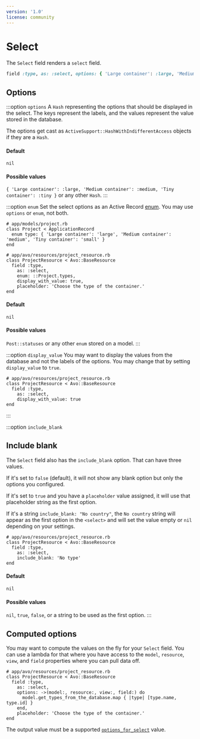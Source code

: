 ```yaml
---
version: '1.0'
license: community
---
```


# Select

The `Select` field renders a `select` field.

```ruby
field :type, as: :select, options: { 'Large container': :large, 'Medium container': :medium, 'Tiny container': :tiny }, display_with_value: true, placeholder: 'Choose the type of the container.'
```

## Options

:::option `options`
A `Hash` representing the options that should be displayed in the select. The keys represent the labels, and the values represent the value stored in the database.

The options get cast as `ActiveSupport::HashWithIndifferentAccess` objects if they are a `Hash`.

#### Default

`nil`

#### Possible values

`{ 'Large container': :large, 'Medium container': :medium, 'Tiny container': :tiny }` or any other `Hash`.
:::

:::option `enum`
Set the select options as an Active Record [enum](https://edgeapi.rubyonrails.org/classes/ActiveRecord/Enum.html). You may use `options` or `enum`, not both.

```ruby{3,10}
# app/models/project.rb
class Project < ApplicationRecord
  enum type: { 'Large container': 'large', 'Medium container': 'medium', 'Tiny container': 'small' }
end

# app/avo/resources/project_resource.rb
class ProjectResource < Avo::BaseResource
  field :type,
    as: :select,
    enum: ::Project.types,
    display_with_value: true,
    placeholder: 'Choose the type of the container.'
end
```

#### Default

`nil`

#### Possible values

`Post::statuses` or any other `enum` stored on a model.
:::

:::option `display_value`
You may want to display the values from the database and not the labels of the options. You may change that by setting `display_value` to `true`.

```ruby{5}
# app/avo/resources/project_resource.rb
class ProjectResource < Avo::BaseResource
  field :type,
    as: :select,
    display_with_value: true
end
```

<!-- @include: ./../common/default_boolean_false.md-->
:::

:::option `include_blank`
## Include blank

The `Select` field also has the `include_blank` option. That can have three values.

If it's set to `false` (default), it will not show any blank option but only the options you configured.

If it's set to `true` and you have a `placeholder` value assigned, it will use that placeholder string as the first option.

If it's a string `include_blank: "No country"`, the `No country` string will appear as the first option in the `<select>` and will set the value empty or `nil` depending on your settings.

```ruby{5}
# app/avo/resources/project_resource.rb
class ProjectResource < Avo::BaseResource
  field :type,
    as: :select,
    include_blank: 'No type'
end
```

#### Default

`nil`

#### Possible values

`nil`, `true`, `false`, or a string to be used as the first option.
:::

## Computed options

You may want to compute the values on the fly for your `Select` field. You can use a lambda for that where you have access to the `model`, `resource`, `view`, and `field` properties where you can pull data off.

```ruby{5-7}
# app/avo/resources/project_resource.rb
class ProjectResource < Avo::BaseResource
  field :type,
    as: :select,
    options: ->(model:, resource:, view:, field:) do
      model.get_types_from_the_database.map { |type| [type.name, type.id] }
    end,
    placeholder: 'Choose the type of the container.'
end
```

The output value must be a supported [`options_for_select`](https://apidock.com/rails/ActionView/Helpers/FormOptionsHelper/options_for_select) value.
